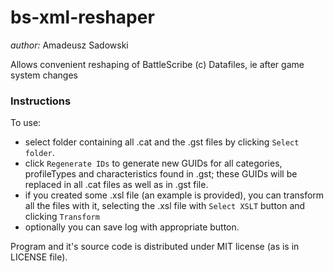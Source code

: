 bs-xml-reshaper
===============

_author:_ Amadeusz Sadowski

Allows convenient reshaping of BattleScribe (c) Datafiles, ie after game system changes


### Instructions ###

To use:

* select folder containing all .cat and the .gst files by clicking `Select folder`.
* click `Regenerate IDs` to generate new GUIDs for all categories, profileTypes and characteristics found in .gst;
  these GUIDs will be replaced in all .cat files as well as in .gst file.
* if you created some .xsl file (an example is provided), you can transform all the files with it, selecting the .xsl file with `Select XSLT` button and clicking `Transform`
* optionally you can save log with appropriate button.


Program and it's source code is distributed under MIT license (as is in LICENSE file).
